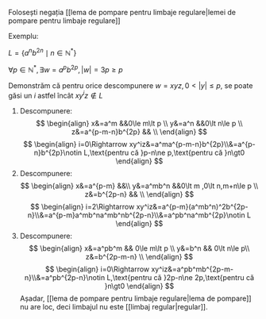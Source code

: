 Folosești negația [[lema de pompare pentru limbaje regulare|lemei de pompare pentru limbaje regulare]]

Exemplu:

$L=\{a^nb^{2n}\mid n\in\mathbb{N}^*\}$

$\forall p\in\mathbb{N}^*,\exists w=a^pb^{2p},|w|=3p\ge p$

Demonstrăm că pentru orice descompunere $w=xyz,0\lt|y|\le p$, se poate găsi un $i$ astfel încât $xy^iz\notin L$

1. Descompunere:
   $$
   \begin{align}
   x&=a^m &&0\le m\lt p \\
   y&=a^n &&0\lt n\le p \\
   z&=a^{p-m-n}b^{2p} && \\
   \end{align}
   $$
   $$
   \begin{align}
   i=0\Rightarrow xy^iz&=a^ma^{p-m-n}b^{2p}\\&=a^{p-n}b^{2p}\notin L,\text{pentru că }p-n\ne p,\text{pentru că }n\gt0
   \end{align}
   $$
2. Descompunere:
   $$
   \begin{align}
   x&=a^{p-m} &&\\
   y&=a^mb^n &&0\lt m ,0\lt n,m+n\le p \\
   z&=b^{2p-n} && \\
   \end{align}
   $$
   $$
   \begin{align}
   i=2\Rightarrow xy^iz&=a^{p-m}(a^mb^n)^2b^{2p-n}\\&=a^{p-m}a^mb^na^mb^nb^{2p-n}\\&=a^pb^na^mb^{2p}\notin L
   \end{align}
   $$
3. Descompunere:
   $$
   \begin{align}
   x&=a^pb^m && 0\le m\lt p \\
   y&=b^n && 0\lt n\le p\\
   z&=b^{2p-m-n} \\
   \end{align}
   $$
   $$
   \begin{align}
   i=0\Rightarrow xy^iz&=a^pb^mb^{2p-m-n}\\&=a^pb^{2p-n}\notin L,\text{pentru că }2p-n\ne 2p,\text{pentru că }n\gt0
   \end{align}
   $$
Așadar, [[lema de pompare pentru limbaje regulare|lema de pompare]] nu are loc, deci limbajul nu este [[limbaj regular|regular]].